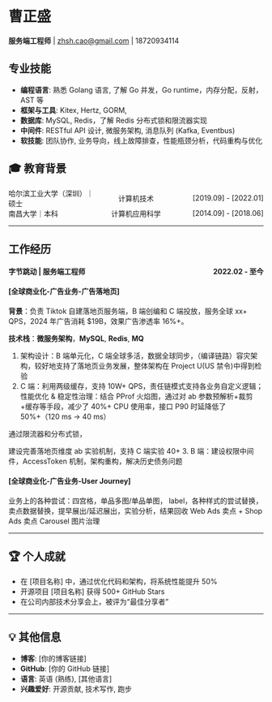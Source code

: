 # 曹正盛
**服务端工程师** | zhsh.cao@gmail.com | 18720934114 


## 专业技能  
- **编程语言**: 熟悉 Golang 语言, 了解 Go 并发，Go runtime，内存分配，反射，AST 等
- **框架与工具**: Kitex, Hertz, GORM, 
- **数据库**: MySQL, Redis，了解 Redis 分布式锁和限流器实现
- **中间件**: RESTful API 设计, 微服务架构, 消息队列 (Kafka, Eventbus) 
- **软技能**: 团队协作, 业务导向，线上故障排查，性能瓶颈分析，代码重构与优化


## 🎓 教育背景
<div style="display: flex; justify-content: space-between; align-items: center;">
  <span style="flex:1; text-align:left;">哈尔滨工业大学（深圳）｜硕士</span>
  <span style="flex:1; text-align:center;">计算机技术</span>
  <span style="flex:1; text-align:right;">[2019.09] - [2022.01]</span>
</div>
<div style="display: flex; justify-content: space-between; align-items: center;">
  <span style="flex:1; text-align:left;">南昌大学｜本科</span>
  <span style="flex:1; text-align:center;">计算机应用科学</span>
  <span style="flex:1; text-align:right;">[2014.09] - [2018.06]</span>
</div>   

****   


## 工作经历  
<h4 style="display: flex; justify-content: space-between;">
  <span>字节跳动 | 服务端工程师  </span>
  <span>2022.02 - 至今</span>
</h4>

#### [全球商业化-广告业务-广告落地页] 
**背景**：负责 Tiktok 自建落地页服务端，B 端创编和 C 端投放，服务全球 xx+ QPS，2024 年广告消耗 $19B，效果广告渗透率 16%+。

**技术栈**：**微服务架构**，**MySQL**, **Redis**, **MQ**

1. 架构设计：B 端单元化，C 端全球多活，数据全球同步，（编译链路）容灾架构，较好地支持了落地页业务发展，整体架构在 Project U(US 禁令)中得到检验
2. C 端：利用两级缓存，支持 10W+ QPS，责任链模式支持各业务自定义逻辑；
  性能优化 & 稳定性治理：结合 PProf 火焰图，通过对 ab 参数预解析+裁剪+缓存等手段，减少了 40%+ CPU 使用率，接口 P90 时延降低了 50%+（120 ms -> 40 ms）

  通过限流器和分布式锁，
  
  建设完善落地页维度 ab 实验机制，支持 C 端实验 40+
3. B 端：建设权限中间件，AccessToken 机制，架构重构，解决历史债务问题


#### [全球商业化-广告业务-User Journey] 
业务上的各种尝试：四宫格，单品多图/单品单图， label，各种样式的尝试替换，卖点数据替换，提早展出/延迟展出，实验分析，结果回收
Web Ads 卖点 + Shop Ads 卖点
Carousel 图片治理


---

## 🏆 个人成就  
- 在 [项目名称] 中，通过优化代码和架构，将系统性能提升 50%  
- 开源项目 [项目名称] 获得 500+ GitHub Stars  
- 在公司内部技术分享会上，被评为“最佳分享者”  

---

## 💡 其他信息  
- **博客**: [你的博客链接]  
- **GitHub**: [你的 GitHub 链接]  
- **语言**: 英语 (熟练), [其他语言]  
- **兴趣爱好**: 开源贡献, 技术写作, 跑步   